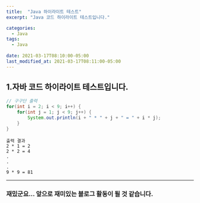 ```yaml
---
title:  "Java 하이라이트 테스트"
excerpt: "Java 코드 하이라이트 테스트입니다."

categories:
  - Java
tags:
  - Java
 
date: 2021-03-17T08:10:00-05:00
last_modified_at: 2021-03-17T08:11:00-05:00
---
```


## 1.자바 코드 하이라이트 테스트입니다.
```java
// 구구단 출력
for(int i = 2; i < 9; i++) {
    for(int j = 1; j < 9; j++) {
        System.out.println(i + " * " + j + " = " + i * j);
    }
}
```

```
출력 결과
2 * 1 = 2
2 * 2 = 4
.
.
.
9 * 9 = 81
```
***
### 재밌군요... 앞으로 재미있는 블로그 활동이 될 것 같습니다.